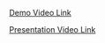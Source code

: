 [Demo Video Link](https://drive.google.com/file/d/1z3elGQkk0wdYiIfQdFkjlvu6aJTVb6Ir/view?usp=sharing)

[Presentation Video Link](https://docs.google.com/presentation/d/1Vur6zVpvlj5gdVpwKiKVl_Iri4Xztc_aSQBYUjYZMBc/edit?usp=sharing)
